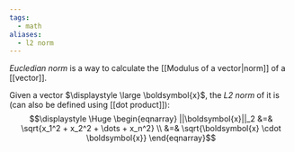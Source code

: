 ```yaml
---
tags:
  - math
aliases:
  - l2 norm
---
```

*Eucledian norm* is a way to calculate the [[Modulus of a vector|norm]] of a [[vector]].

Given a vector $\displaystyle \large \boldsymbol{x}$, the *L2 norm* of it is (can also be defined using [[dot product]]):
$$\displaystyle \Huge \begin{eqnarray} 
||\boldsymbol{x}||_2 
&=& \sqrt{x_1^2 + x_2^2 + \dots + x_n^2} \\
&=& \sqrt{\boldsymbol{x} \cdot \boldsymbol{x}}
\end{eqnarray}$$